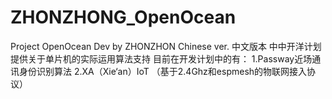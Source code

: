 # ZHONZHONG_OpenOcean
Project OpenOcean Dev by ZHONZHON 
Chinese ver. 中文版本
中中开洋计划
提供关于单片机的实际运用算法支持
目前在开发计划中的有：
1.Passway近场通讯身份识别算法
2.XA（Xie‘an）IoT （基于2.4Ghz和espmesh的物联网接入协议）

